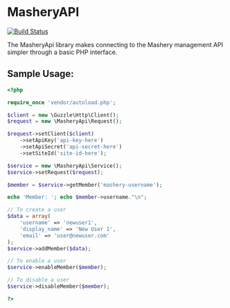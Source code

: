 MasheryAPI
==================

[![Build Status](https://secure.travis-ci.org/enygma/MasheryApi.png?branch=master)](http://travis-ci.org/enygma/MasheryApi)

The MasheryApi library makes connecting to the Mashery management API simpler
through a basic PHP interface.

## Sample Usage:

```php
<?php

require_once 'vendor/autoload.php';

$client = new \Guzzle\Http\Client();
$request = new \MasheryApi\Request();

$request->setClient($client)
	->setApiKey('api-key-here')
	->setApiSecret('api-secret-here')
	->setSiteId('site-id-here');

$service = new \MasheryApi\Service();
$service->setRequest($request);

$member = $service->getMember('mashery-username');

echo 'Member: '; echo $member->username."\n";

// To create a user
$data = array(
	'username' => 'newuser1',
	'display_name' => 'New User 1',
	'email' => 'user@newuser.com'
);
$service->addMember($data);

// To enable a user
$service->enableMember($member);

// To disable a user
$service->disableMember($member);

?>
```

